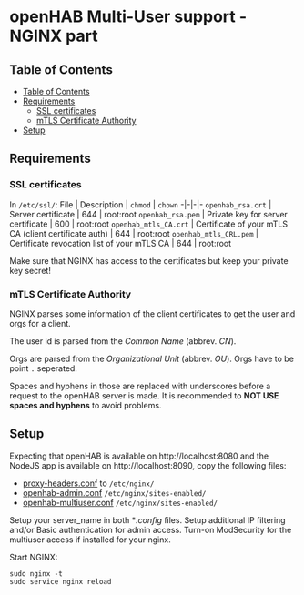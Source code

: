 # openHAB Multi-User support - NGINX part

## Table of Contents
- [Table of Contents](#table-of-contents)
- [Requirements](#requirements)
  - [SSL certificates](#ssl-certificates)
  - [mTLS Certificate Authority](#mtls-certificate-authority)
- [Setup](#setup)

## Requirements

### SSL certificates

In ``/etc/ssl/``:
File | Description | ``chmod`` | ``chown``
-|-|-|-
``openhab_rsa.crt`` | Server certificate | 644 | root:root
``openhab_rsa.pem`` | Private key for server certificate | 600 | root:root 
``openhab_mtls_CA.crt`` | Certificate of your mTLS CA (client certificate auth) | 644 | root:root
``openhab_mtls_CRL.pem`` | Certificate revocation list of your mTLS CA | 644 | root:root

Make sure that NGINX has access to the certificates but keep your private key secret!

### mTLS Certificate Authority

NGINX parses some information of the client certificates to get the user and orgs for a client.

The user id is parsed from the *Common Name* (abbrev. *CN*).

Orgs are parsed from the *Organizational Unit* (abbrev. *OU*).
Orgs have to be point ``.`` seperated.

Spaces and hyphens in those are replaced with underscores before a request to the openHAB server is made.
It is recommended to **NOT USE spaces and hyphens** to avoid problems.

## Setup

Expecting that openHAB is available on http://localhost:8080 and the NodeJS app is available on http://localhost:8090, copy the following files:
- [proxy-headers.conf](proxy-headers.conf) to ``/etc/nginx/``
- [openhab-admin.conf](openhab-admin.conf) ``/etc/nginx/sites-enabled/``
- [openhab-multiuser.conf](openhab-multiuser.conf) ``/etc/nginx/sites-enabled/``

Setup your server_name in both **.config* files.
Setup additional IP filtering and/or Basic authentication for admin access.
Turn-on ModSecurity for the multiuser access if installed for your nginx.

Start NGINX:
```shell
sudo nginx -t
sudo service nginx reload
```
